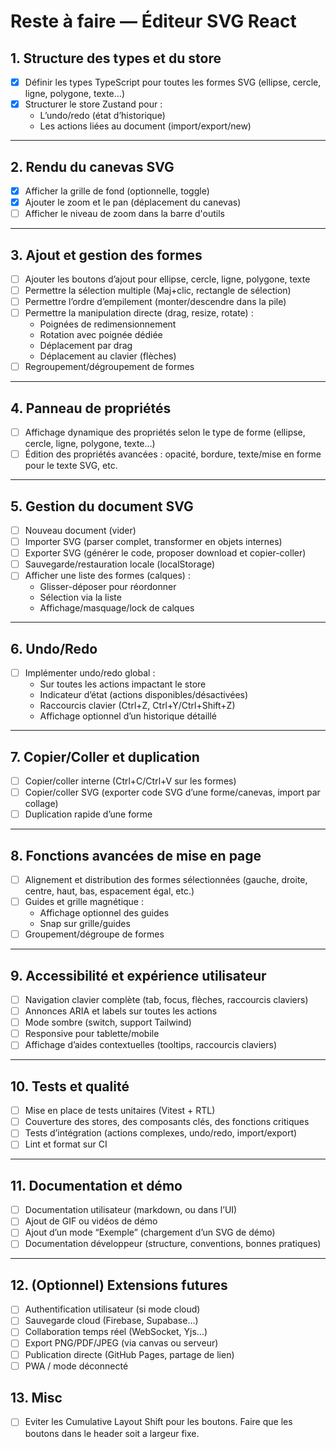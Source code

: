 # Reste à faire — Éditeur SVG React

## 1. Structure des types et du store

- [x] Définir les types TypeScript pour toutes les formes SVG (ellipse, cercle,
      ligne, polygone, texte…)
- [x] Structurer le store Zustand pour :
  - L’undo/redo (état d’historique)
  - Les actions liées au document (import/export/new)

---

## 2. Rendu du canevas SVG

- [x] Afficher la grille de fond (optionnelle, toggle)
- [x] Ajouter le zoom et le pan (déplacement du canevas)
- [ ] Afficher le niveau de zoom dans la barre d'outils

---

## 3. Ajout et gestion des formes

- [ ] Ajouter les boutons d’ajout pour ellipse, cercle, ligne, polygone, texte
- [ ] Permettre la sélection multiple (Maj+clic, rectangle de sélection)
- [ ] Permettre l’ordre d’empilement (monter/descendre dans la pile)
- [ ] Permettre la manipulation directe (drag, resize, rotate) :
  - Poignées de redimensionnement
  - Rotation avec poignée dédiée
  - Déplacement par drag
  - Déplacement au clavier (flèches)
- [ ] Regroupement/dégroupement de formes

---

## 4. Panneau de propriétés

- [ ] Affichage dynamique des propriétés selon le type de forme (ellipse,
      cercle, ligne, polygone, texte…)
- [ ] Édition des propriétés avancées : opacité, bordure, texte/mise en forme
      pour le texte SVG, etc.

---

## 5. Gestion du document SVG

- [ ] Nouveau document (vider)
- [ ] Importer SVG (parser complet, transformer en objets internes)
- [ ] Exporter SVG (générer le code, proposer download et copier-coller)
- [ ] Sauvegarde/restauration locale (localStorage)
- [ ] Afficher une liste des formes (calques) :
  - Glisser-déposer pour réordonner
  - Sélection via la liste
  - Affichage/masquage/lock de calques

---

## 6. Undo/Redo

- [ ] Implémenter undo/redo global :
  - Sur toutes les actions impactant le store
  - Indicateur d’état (actions disponibles/désactivées)
  - Raccourcis clavier (Ctrl+Z, Ctrl+Y/Ctrl+Shift+Z)
  - Affichage optionnel d’un historique détaillé

---

## 7. Copier/Coller et duplication

- [ ] Copier/coller interne (Ctrl+C/Ctrl+V sur les formes)
- [ ] Copier/coller SVG (exporter code SVG d’une forme/canevas, import par
      collage)
- [ ] Duplication rapide d’une forme

---

## 8. Fonctions avancées de mise en page

- [ ] Alignement et distribution des formes sélectionnées (gauche, droite,
      centre, haut, bas, espacement égal, etc.)
- [ ] Guides et grille magnétique :
  - Affichage optionnel des guides
  - Snap sur grille/guides
- [ ] Groupement/dégroupe de formes

---

## 9. Accessibilité et expérience utilisateur

- [ ] Navigation clavier complète (tab, focus, flèches, raccourcis claviers)
- [ ] Annonces ARIA et labels sur toutes les actions
- [ ] Mode sombre (switch, support Tailwind)
- [ ] Responsive pour tablette/mobile
- [ ] Affichage d’aides contextuelles (tooltips, raccourcis claviers)

---

## 10. Tests et qualité

- [ ] Mise en place de tests unitaires (Vitest + RTL)
- [ ] Couverture des stores, des composants clés, des fonctions critiques
- [ ] Tests d’intégration (actions complexes, undo/redo, import/export)
- [ ] Lint et format sur CI

---

## 11. Documentation et démo

- [ ] Documentation utilisateur (markdown, ou dans l’UI)
- [ ] Ajout de GIF ou vidéos de démo
- [ ] Ajout d’un mode “Exemple” (chargement d’un SVG de démo)
- [ ] Documentation développeur (structure, conventions, bonnes pratiques)

---

## 12. (Optionnel) Extensions futures

- [ ] Authentification utilisateur (si mode cloud)
- [ ] Sauvegarde cloud (Firebase, Supabase…)
- [ ] Collaboration temps réel (WebSocket, Yjs…)
- [ ] Export PNG/PDF/JPEG (via canvas ou serveur)
- [ ] Publication directe (GitHub Pages, partage de lien)
- [ ] PWA / mode déconnecté

## 13. Misc

- [ ] Eviter les Cumulative Layout Shift pour les boutons. Faire que les boutons
      dans le header soit a largeur fixe.
